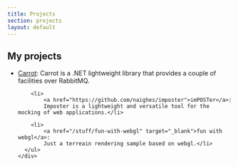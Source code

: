 ```yaml
---
title: Projects
section: projects
layout: default
---
```


<div class="hfeed">

  <div class="hentry post project-batch-title">
    <h2>My projects</h2>
  </div>

  <div class="hentry post">
    <div class="entry-summary">
      <ul class="project-list">
        <li>
            <a href="https://github.com/naighes/carrot">Carrot</a>:
            Carrot is a .NET lightweight library that provides a couple of facilities over RabbitMQ.</li>

        <li>
            <a href="https://github.com/naighes/imposter">imPOSTer</a>:
            Imposter is a lightweight and versatile tool for the mocking of web applications.</li>

        <li>
            <a href="/stuff/fun-with-webgl" target="_blank">fun with webgl</a>:
            Just a terreain rendering sample based on webgl.</li>
      </ul>
    </div>
  </div>

</div>
